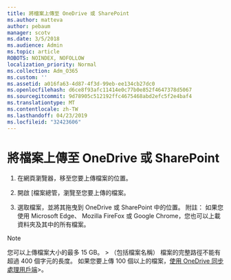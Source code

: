 ```yaml
---
title: 將檔案上傳至 OneDrive 或 SharePoint
ms.author: matteva
author: pebaum
manager: scotv
ms.date: 3/5/2018
ms.audience: Admin
ms.topic: article
ROBOTS: NOINDEX, NOFOLLOW
localization_priority: Normal
ms.collection: Adm_O365
ms.custom: ''
ms.assetid: a016fa63-4d87-4f3d-99eb-ee134cb27dc0
ms.openlocfilehash: d6ce8f93afc11414e0c77b0e852f4647378d5067
ms.sourcegitcommit: 9d78905c512192ffc4675468abd2efc5f2e4baf4
ms.translationtype: MT
ms.contentlocale: zh-TW
ms.lasthandoff: 04/23/2019
ms.locfileid: "32423606"
---
```

# <a name="upload-files-to-onedrive-or-sharepoint"></a>將檔案上傳至 OneDrive 或 SharePoint

1. 在網頁瀏覽器，移至您要上傳檔案的位置。
    
2. 開啟 [檔案總管，瀏覽至您要上傳的檔案。
    
3. 選取檔案，並將其拖曳到 OneDrive 或 SharePoint 中的位置。 附註： 如果您使用 Microsoft Edge、 Mozilla FireFox 或 Google Chrome，您也可以上載資料夾及其中的所有檔案。
    
> [!NOTE]
>  您可以上傳檔案大小的最多 15 GB。 > （包括檔案名稱） 檔案的完整路徑不能有超過 400 個字元的長度。 如果您要上傳 100 個以上的檔案，[使用 OneDrive 同步處理用戶端](https://go.microsoft.com/fwlink/?linkid=866427)>。 
  

